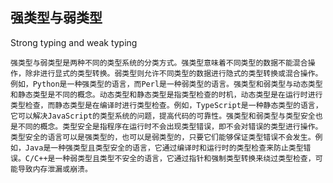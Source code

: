 ## 强类型与弱类型

Strong typing and weak typing

`
强类型与弱类型是两种不同的类型系统的分类方式。强类型意味着不同类型的数据不能混合操作，除非进行显式的类型转换。弱类型则允许不同类型的数据进行隐式的类型转换或混合操作。例如，Python是一种强类型的语言，而Perl是一种弱类型的语言。强类型和弱类型与动态类型和静态类型是不同的概念。动态类型和静态类型是指类型检查的时机，动态类型是在运行时进行类型检查，而静态类型是在编译时进行类型检查。例如，TypeScript是一种静态类型的语言，它可以解决JavaScript的类型系统的问题，提高代码的可靠性。强类型和弱类型与类型安全也是不同的概念。类型安全是指程序在运行时不会出现类型错误，即不会对错误的类型进行操作。类型安全的语言可以是强类型的，也可以是弱类型的，只要它们能够保证类型错误不会发生。例如，Java是一种强类型且类型安全的语言，它通过编译时和运行时的类型检查来防止类型错误。C/C++是一种弱类型且类型不安全的语言，它通过指针和强制类型转换来绕过类型检查，可能导致内存泄漏或崩溃。
`